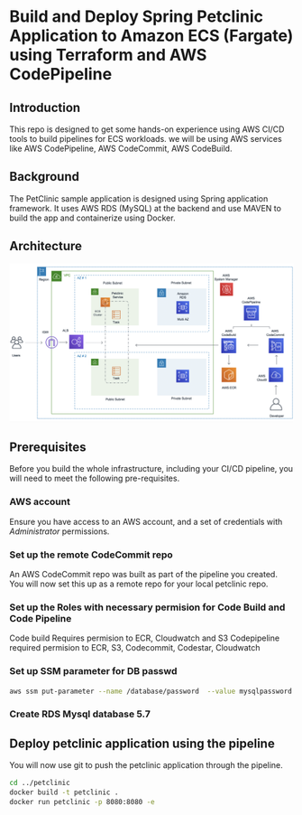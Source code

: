# Build and Deploy Spring Petclinic Application to Amazon ECS (Fargate) using Terraform and AWS CodePipeline


## Introduction

This repo is designed to get some hands-on experience using AWS CI/CD tools to build pipelines for ECS workloads. we will be using AWS services like AWS CodePipeline, AWS CodeCommit, AWS CodeBuild. 

## Background

The PetClinic sample application is designed using Spring application framework. It uses AWS RDS (MySQL) at the backend and use MAVEN to build the app and containerize using Docker.

## Architecture
![Architecture](images/arch_img.png)

## Prerequisites

Before you build the whole infrastructure, including your CI/CD pipeline, you will need to meet the following pre-requisites.

### AWS account

Ensure you have access to an AWS account, and a set of credentials with *Administrator* permissions. 

### Set up the remote CodeCommit repo

An AWS CodeCommit repo was built as part of the pipeline you created. You will now set this up as a remote repo for your local petclinic repo.

### Set up the Roles with necessary permision for Code Build and Code Pipeline

Code build Requires permision to ECR, Cloudwatch and S3
Codepipeline required permision to ECR, S3, Codecommit, Codestar, Cloudwatch

### Set up SSM parameter for DB passwd

```bash
aws ssm put-parameter --name /database/password  --value mysqlpassword --type SecureString
```
### Create RDS Mysql database 5.7 

## Deploy petclinic application using the pipeline

You will now use git to push the petclinic application through the pipeline.

```bash
cd ../petclinic
docker build -t petclinic .
docker run petclinic -p 8080:8080 -e 
```
